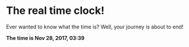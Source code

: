 # The real time clock!

Ever wanted to know what the time is? Well, your journey is about to end!

**The time is Nov 28, 2017, 03:39**